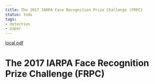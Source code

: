 ```yaml
---
title: The 2017 IARPA Face Recognition Prize Challenge (FRPC)
status: todo
tags:
- detection
- paper
---
```


[local pdf](../../../pdfs/The%202017%20IARPA%20Face%20Recognition%20Prize%20Challenge%20%28FRPC%29.pdf)

# The 2017 IARPA Face Recognition Prize Challenge (FRPC)
